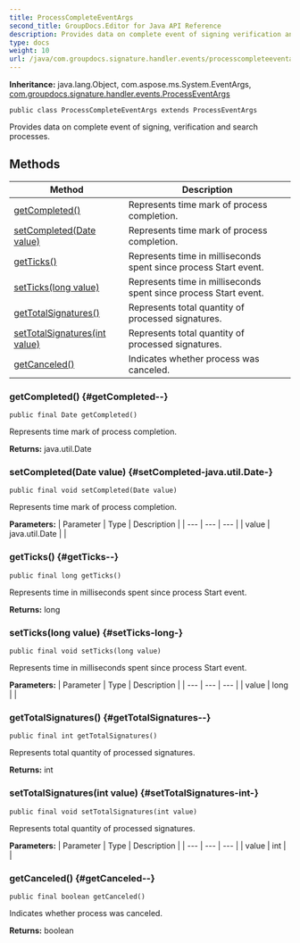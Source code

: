 ```yaml
---
title: ProcessCompleteEventArgs
second_title: GroupDocs.Editor for Java API Reference
description: Provides data on complete event of signing verification and search processes.
type: docs
weight: 10
url: /java/com.groupdocs.signature.handler.events/processcompleteeventargs/
---
```

**Inheritance:**
java.lang.Object, com.aspose.ms.System.EventArgs, [com.groupdocs.signature.handler.events.ProcessEventArgs](../../com.groupdocs.signature.handler.events/processeventargs)
```
public class ProcessCompleteEventArgs extends ProcessEventArgs
```

Provides data on complete event of signing, verification and search processes.
## Methods

| Method | Description |
| --- | --- |
| [getCompleted()](#getCompleted--) | Represents time mark of process completion. |
| [setCompleted(Date value)](#setCompleted-java.util.Date-) | Represents time mark of process completion. |
| [getTicks()](#getTicks--) | Represents time in milliseconds spent since process Start event. |
| [setTicks(long value)](#setTicks-long-) | Represents time in milliseconds spent since process Start event. |
| [getTotalSignatures()](#getTotalSignatures--) | Represents total quantity of processed signatures. |
| [setTotalSignatures(int value)](#setTotalSignatures-int-) | Represents total quantity of processed signatures. |
| [getCanceled()](#getCanceled--) | Indicates whether process was canceled. |
### getCompleted() {#getCompleted--}
```
public final Date getCompleted()
```


Represents time mark of process completion.

**Returns:**
java.util.Date
### setCompleted(Date value) {#setCompleted-java.util.Date-}
```
public final void setCompleted(Date value)
```


Represents time mark of process completion.

**Parameters:**
| Parameter | Type | Description |
| --- | --- | --- |
| value | java.util.Date |  |

### getTicks() {#getTicks--}
```
public final long getTicks()
```


Represents time in milliseconds spent since process Start event.

**Returns:**
long
### setTicks(long value) {#setTicks-long-}
```
public final void setTicks(long value)
```


Represents time in milliseconds spent since process Start event.

**Parameters:**
| Parameter | Type | Description |
| --- | --- | --- |
| value | long |  |

### getTotalSignatures() {#getTotalSignatures--}
```
public final int getTotalSignatures()
```


Represents total quantity of processed signatures.

**Returns:**
int
### setTotalSignatures(int value) {#setTotalSignatures-int-}
```
public final void setTotalSignatures(int value)
```


Represents total quantity of processed signatures.

**Parameters:**
| Parameter | Type | Description |
| --- | --- | --- |
| value | int |  |

### getCanceled() {#getCanceled--}
```
public final boolean getCanceled()
```


Indicates whether process was canceled.

**Returns:**
boolean
